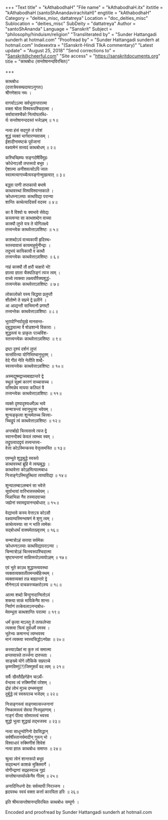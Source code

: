 +++
"Text title" = "kAthabodhaH"
"File name" = "kAthabodhaH.itx"
itxtitle = "kAthabodhaH (santoShAnandavirachitaH)"
engtitle = "kAthabodhaH"
Category = "deities_misc, dattatreya"
Location = "doc_deities_misc"
Sublocation = "deities_misc"
SubDeity = "dattatreya"
Author = "santoShAnanda"
Language = "Sanskrit"
Subject = "philosophy/hinduism/religion"
"Transliterated by" = "Sunder Hattangadi sunderh at hotmail.com"
"Proofread by" = "Sunder Hattangadi sunderh at hotmail.com"
Indexextra = "(Sanskrit-Hindi TIkA commentary)"
"Latest update" = "August 25, 2018"
"Send corrections to" = "Sanskrit@cheerful.com"
"Site access" = "https://sanskritdocuments.org"
title = "काथबोधः (सन्तोषानन्दविरचितः)"

+++
  
 काथबोधः   
(दत्तात्रेयसम्प्रदायाऽनुगतः)  
श्रीगणेशाय नमः ।  
  
वागर्याऽऽत्मा सर्वभूतान्तरात्मा  
     वक्ता श्रोता विश्वरूपश्चिदात्मा ।  
सर्वावासश्चैको नित्योपलब्धि-  
     र्यः सन्तोषानन्ददस्तं भजेऽहम् ॥ १॥  
  
नत्वा हंसं सद्गुरुं तं परेशं  
     शुद्धं व्यक्तं भार्गवारण्यवासम् ।  
ईशादीनामष्टकं पूर्वजानां  
     वक्ष्यामेनं सत्त्वदं काथबोधम् ॥ २॥  
  
कश्चिच्छिष्यः सङ्गदोषैर्विमूढः  
     क्रोधेनाऽसौ तप्तरूपो बभूव ।  
ऐशात्मा अनीशवत्सोऽपि जातः  
     स्वात्मत्यागाच्चैत्यस्ङ्गोन्मुखत्वात् ॥ ३॥  
  
बद्ध्वा पाणी तप्तकायो बभाषे  
     काथावस्थां विश्वविश्वान्तकाले ।  
क्रोधघ्नाऽस्याः काथविद्या परान्या  
     शान्तिः काथेत्यादिसर्वं वदस्व ॥ ४॥  
  
का वै विश्वो यः क्यभावे सेवेद्यः  
कस्त्वन्या सा काथशब्देन वाच्या  
काक्यौ लुप्ते यत्र ते योगिलक्ष्ये  
     तत्त्वन्त्वेक काथवेत्ताऽवशिष्टः ॥ ५॥  
  
काशब्दोऽयं वाच्यकायी हृदिस्थ-  
     स्तस्यावासं कायमाहुर्मुनीन्द्राः ।  
तदुभयं कायिकायौ व काथौ  
     तत्त्वन्त्वेकः काथवेत्ताऽवशिष्टः ॥ ६॥  
  
नाहं काक्यौ तौ क्षरौ चाक्षरो भो!  
     ज्ञात्वा ज्ञाता चैक्यलिङ्गं त्यज त्वम् ।  
वाच्ये त्यक्त्वा लक्ष्ययौरैक्यशुद्धं-  
     तत्त्वन्त्वेकः काथवेत्ताऽवशिष्टः ॥ ७॥  
  
लोकालोको यस्य सिद्ध्या प्रलुप्तौ  
     शीतोष्णे ते सप्रभे द्वे प्रलीने ।  
आ आद्यन्तौ साभिमानौ प्रणष्टौ  
     तत्त्वन्तेकः काथवेत्ताऽवशिष्टः ॥ ८॥  
  
भूरापोग्निर्वायुखे मानसन्त-  
     द्बुद्ध्यात्मा वै षोडशान्ये विकाराः ।  
शुद्धस्त्वं यः प्राकृतः पञ्चविंश-  
     स्तत्त्वन्त्वेकः काथवेत्ताऽवशिष्टः ॥ ९॥  
  
द्रष्टा दृश्यं दर्शनं लुप्तं  
     सत्संवित्त्या योगिभिश्चानुभूतम् ।  
वेदे गीतं नेति नेतीति शब्दै-  
     स्वत्त्वन्त्वेकः काथवेत्ताऽवशिष्टः ॥ १०॥  
  
अस्मद्युष्मद्वाच्यबाह्यान्तरे द्वे  
     स्थूलं सूक्ष्मं कारणं सच्चासच्च ।  
यस्मिन्नेव मायया कल्पितं वै  
     तत्त्वन्त्वेकः काथवेत्ताऽवशिष्टः ॥ ११॥  
  
व्यक्ते दृश्यादृश्यधर्मेऽथ भावे  
     सन्मात्रन्त्वं स्वानुभूत्या भवेयम् ।  
शून्यङ्कृत्वा शून्यमेतच्च चित्त्वा-  
     च्चिद्रूपं त्वं काथवेत्ताऽवशिष्टः ॥ १२॥  
  
अन्तर्बाह्ये चित्त्वसत्त्वे त्यज द्वे  
     स्वानन्दैक्यं केवलं त्वम्भव स्वम् ।  
तद्रूपत्वादद्वयं तत्त्वन्तत्त्व-  
     वेत्ता कोऽस्मिन्कस्य वेत्तृत्वमस्ति ॥ १३॥  
  
एवम्भूते शुद्धबुद्धे स्वरूपे  
     काथावस्थां ब्रूहि मे त्वम्प्रबुद्धः ।  
काथावेत्ता कोऽहमित्यात्मबाधः  
     निःसङ्गेऽस्मिन्नुत्थिता त्वय्यविद्या ॥ १४॥  
  
शून्यालम्बाऽलम्बनं सा भवेत्ते  
     सूर्याभायां वारिभासस्तथेयम् ।  
भिन्नाभिन्ना नैव तस्मादवाच्या  
     जह्येनां स्वामद्वयानन्दबोधात् ॥ १५॥  
  
वेद्याभावे कस्य वेत्ताऽत्र कोऽसौ  
     वक्ष्याम्यस्मिन्भाषणं मे शृणु त्वम् ।  
काथेत्यस्याः सा न भाति त्वमेकः  
     सद्बोधार्थं वाक्यमेतत्प्रवृत्तम् ॥ १६॥  
  
सन्मात्रोऽहं सत्तया सर्वमेकः  
     क्रोधघ्नाऽस्याः काथविद्यापराऽन्या ।  
चिन्मात्रोऽहं चित्स्वरूपश्चिदात्मा  
     सृष्ट्यन्तानां साक्षिरूपोऽव्ययोऽहम् ॥ १७॥  
  
एवं भूते काऽथ  शुद्धास्त्यवस्था  
     व्यक्ताव्यक्तातीतमन्तर्बहिःस्थम् ।  
व्यक्ताव्यक्तं तन्न बाह्यान्तरे द्वे  
     मौनेनाऽयं वाचकस्त्र्यक्षरोऽस्य ॥ १८॥  
  
आत्मा शब्दो बिन्दुनादान्वितोऽयं  
     शक्त्या साकं मायिकेनैव शान्तः ।  
निर्वाणं तत्केवलाऽनन्दबोध-  
     मेवम्भूता काथशान्तिः परात्मा ॥ १९॥  
  
धर्मं कृत्वा माऽस्तु ते तत्फलेप्सा  
     त्यक्त्वा त्रित्वं तूर्यधर्मे रमस्व ।  
भूतेभ्यः कमानन्दं त्वम्भवस्व  
     मानं त्यक्त्वा स्वस्वसिद्धोऽनपेक्षः ॥ २०॥  
  
कस्याऽपेक्षां मा कुरु त्वं समात्मा  
     क्षन्तव्यास्ते तर्ज्जना दारुस्ताः ।  
साङ्ख्ये योगे लौकिके सप्रपञ्चे  
     कृष्णविष्णुं(?)जिष्णुशर्वं वद त्वम् ॥ २१॥  
  
सर्वैः खैस्तैर्देहगेहेन चाऽर्थै-  
     र्वन्दस्व त्वं रुक्मिणीशं परेशम् ।  
द्रोहं लोभं मुञ्च दम्भमसूयां  
     दुर्बुद्धे त्वं स्वरूपञ्च भजेदम् ॥ २२॥  
  
निःसङ्गस्त्वं सङ्गमात्सज्जनानां  
     निष्कामस्त्वं सेवया निःस्पृहाणाम् ।  
गाङ्गं पीत्वा सोमपस्त्वं भवस्व  
     शुद्धो भूत्वा शुद्धखं तद्भजस्व ॥ २३॥  
  
नत्वा साधून्योगिनो देवसिद्धान्  
     सर्वर्षीस्तानर्यमादीन् गुरून् भो ।  
विश्वाधारं रुक्मिणीशं शिवेशं  
     नत्वा ज्ञातः काथबोधः समाप्तः ॥ २४॥  
  
श्रुत्वा त्वेनं शान्तरूपो बभूव  
     सद्ग्रन्थनं काशकं मुक्तिमार्गे ।  
योगीन्द्राणां सद्रहस्यञ्च गुह्यं  
सन्तोषान्तर्व्यापकेनैव गीतम् ॥ २५॥  
  
अनादिनिधनो देवः सर्वव्यापी निरञ्जनः ।  
हृदयस्थः स्वयं वक्ता कर्त्ता कारयिता हरिः ॥ २६॥  
  
इति श्रीमत्सन्तोषानन्दविरचितः काथबोधः सम्पूर्णः ।  
  
  
Encoded and proofread by Sunder Hattangadi sunderh at hotmail.com  
  

